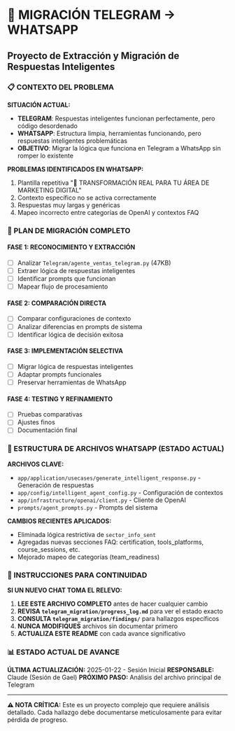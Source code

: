 # 🔄 MIGRACIÓN TELEGRAM → WHATSAPP
## Proyecto de Extracción y Migración de Respuestas Inteligentes

### 📋 CONTEXTO DEL PROBLEMA

**SITUACIÓN ACTUAL:**
- **TELEGRAM**: Respuestas inteligentes funcionan perfectamente, pero código desordenado
- **WHATSAPP**: Estructura limpia, herramientas funcionando, pero respuestas inteligentes problemáticas
- **OBJETIVO**: Migrar la lógica que funciona en Telegram a WhatsApp sin romper lo existente

**PROBLEMAS IDENTIFICADOS EN WHATSAPP:**
1. Plantilla repetitiva "🚀 TRANSFORMACIÓN REAL PARA TU ÁREA DE MARKETING DIGITAL"
2. Contexto específico no se activa correctamente
3. Respuestas muy largas y genéricas
4. Mapeo incorrecto entre categorías de OpenAI y contextos FAQ

### 🎯 PLAN DE MIGRACIÓN COMPLETO

#### FASE 1: RECONOCIMIENTO Y EXTRACCIÓN
- [ ] Analizar `Telegram/agente_ventas_telegram.py` (47KB)
- [ ] Extraer lógica de respuestas inteligentes
- [ ] Identificar prompts que funcionan
- [ ] Mapear flujo de procesamiento

#### FASE 2: COMPARACIÓN DIRECTA
- [ ] Comparar configuraciones de contexto
- [ ] Analizar diferencias en prompts de sistema
- [ ] Identificar lógica de decisión exitosa

#### FASE 3: IMPLEMENTACIÓN SELECTIVA
- [ ] Migrar lógica de respuestas inteligentes
- [ ] Adaptar prompts funcionales
- [ ] Preservar herramientas de WhatsApp

#### FASE 4: TESTING Y REFINAMIENTO
- [ ] Pruebas comparativas
- [ ] Ajustes finos
- [ ] Documentación final

### 📁 ESTRUCTURA DE ARCHIVOS WHATSAPP (ESTADO ACTUAL)

**ARCHIVOS CLAVE:**
- `app/application/usecases/generate_intelligent_response.py` - Generación de respuestas
- `app/config/intelligent_agent_config.py` - Configuración de contextos
- `app/infrastructure/openai/client.py` - Cliente de OpenAI
- `prompts/agent_prompts.py` - Prompts del sistema

**CAMBIOS RECIENTES APLICADOS:**
- Eliminada lógica restrictiva de `sector_info_sent`
- Agregadas nuevas secciones FAQ: certification, tools_platforms, course_sessions, etc.
- Mejorado mapeo de categorías (team_readiness)

### 🚨 INSTRUCCIONES PARA CONTINUIDAD

**SI UN NUEVO CHAT TOMA EL RELEVO:**

1. **LEE ESTE ARCHIVO COMPLETO** antes de hacer cualquier cambio
2. **REVISA `telegram_migration/progress_log.md`** para ver el estado exacto
3. **CONSULTA `telegram_migration/findings/`** para hallazgos específicos
4. **NUNCA MODIFIQUES** archivos sin documentar primero
5. **ACTUALIZA ESTE README** con cada avance significativo

### 📊 ESTADO ACTUAL DE AVANCE

**ÚLTIMA ACTUALIZACIÓN:** 2025-01-22 - Sesión Inicial
**RESPONSABLE:** Claude (Sesión de Gael)
**PRÓXIMO PASO:** Análisis del archivo principal de Telegram

---

**⚠️ NOTA CRÍTICA:** Este es un proyecto complejo que requiere análisis detallado. Cada hallazgo debe documentarse meticulosamente para evitar pérdida de progreso. 